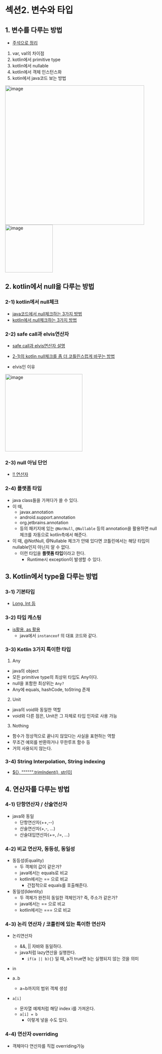 # 섹션2. 변수와 타입

## 1. 변수를 다루는 방법

* [주석으로 정리](../codes/section2/Sec2_1.kt)

1. var, val의 차이점
2. kotlin에서 primitive type
3. kotlin에서 nullable 
4. kotlin에서 객체 인스턴스화
5. kotin에서 java코드 보는 방법

<img width="450" alt="image" src="https://user-images.githubusercontent.com/51740388/184463175-c030eba5-723e-4059-b6eb-caa4258abbfd.png">

<img width="154" alt="image" src="https://user-images.githubusercontent.com/51740388/184463211-efb53840-b62e-4247-9077-621fdc6dbd5f.png">

## 2. kotlin에서 null을 다루는 방법

### 2-1) kotlin에서 null체크

* [java코드에서 null체크하는 3가지 방법](../codes/section2/Sec2_2_1_javaNull.java)
* [kotlin에서 null체크하는 3가지 방법](../codes/section2/Sec2_2_1_kotlinNull.kt)

### 2-2) safe call과 elvis연산자

* [safe call과 elvis연산자 설명](../codes/section2/Sec2_2_2_safecall_elvis.kt)
* [2-1)의 kotlin null체크를 좀 더 코틀린스럽게 바꾸는 방법](../codes/section2/Sec2_2_1_kotlinNull_safecall_elvis.kt)

* elvis인 이유

<img width="250" alt="image" src="https://user-images.githubusercontent.com/51740388/184464018-cdd372fd-b299-479a-9c2b-12f340779faa.png">

### 2-3) null 아님 단언

* [!! 연산자](../codes/section2/Sec2_2_3_notNull.kt)

### 2-4) 플랫폼 타입

* java class들을 가져다가 쓸 수 있다.
* 이 때, 
  * javax.annotation
  * android.support.annotation
  * org.jetbrains.annotation
  * 등의 패키지에 있는 `@NotNull`, `@Nullable` 등의 annotation을 활용하면 null체크를 자동으로 kotlin측에서 해준다.
* 이 때, @NotNull, @Nullable 체크가 안돼 있다면 코틀린에서는 해당 타입이 nullable인지 아닌지 알 수 없다.
  * 이런 타입을 **플랫폼 타입**이라고 한다.
    * Runtime시 exception이 발생할 수 있다.

## 3. Kotlin에서 type을 다루는 방법

### 3-1) 기본타입

* [Long, Int 등](../codes/section2/Sec2_3_1_basicType.kt)

### 3-2) 타입 캐스팅

* [is활용, as 활용](../codes/section2/Sec2_3_2_isAs.kt)
  * java에서 `instanceof` 의 대표 코드와 같다.

### 3-3) Kotlin 3가지 특이한 타입

1. Any
* java의 object
* 모든 primitive type의 최상위 타입도 Any이다.
* null을 포함한 최상위는 `Any?`
* Any에 equals, hashCode, toString 존재

2. Unit
* java의 void와 동일한 역할
* void와 다른 점은, Unit은 그 자체로 타입 인자로 사용 가능

3. Nothing
* 함수가 정상적으로 끝나지 않았다는 사실을 표현하는 역할
* 무조건 예외를 반환하거나 무한루프 함수 등
* 거의 사용되지 않는다.

### 3-4) String Interpolation, String indexing

* [${}, """""".trimIndent(), str[0]](../codes/section2/Sec2_3_4_String.kt)

## 4. 연산자를 다루는 방법

### 4-1) 단항연산자 / 산술연산자

* java와 동일
  * 단항연산자(++,--)
  * 산술연산자(+,-, ...)
  * 산술대입연산자(+=, /=, ...)

### 4-2) 비교 연산자, 동등성, 동일성

* 동등성(Equality)
  * 두 객체의 값이 같은가?
  * java에서는 equals로 비교
  * kotlin에서는 == 으로 비교
    * 간접적으로 equals를 호출해준다.
* 동일성(Identity)
  * 두 객체가 완전히 동일한 객체인가? 즉, 주소가 같은가?
  * java에서는 == 으로 비교
  * kotlin에서는 === 으로 비교

### 4-3) 논리 연산자 / 코틀린에 있는 특이한 연산자

* 논리연산자
  * &&, || 자바와 동일하다.
  * java처럼 lazy연산을 실행한다.
    * `if(a || b){}` 일 때, a가 true면 b는 실행되지 않는 것을 의미

* in
* a..b
  * a~b까지의 범위 객체 생성
* `a[i]`
  * 문자열 예제처럼 해당 index i를 가져온다.
  * `a[i] = b`
    * 이렇게 넣을 수도 있다.

### 4-4) 연산자 overriding

* 객체마다 연산자를 직접 overriding가능